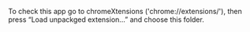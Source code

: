 To check this app go to chromeXtensions ('chrome://extensions/'), then press “Load unpackged extension...” and choose this folder.